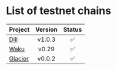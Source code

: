 # List of testnet chains

| Project                          | Version |       Status       |
| -------------------------------- | :-----: | :----------------: |
| [Dill](/chain/testnet/dill/) |  v1.0.3  |  :white_check_mark:   |
| [Waku](/chain/testnet/waku/) | v0.29    |  :white_check_mark:   |
| [Glacier](/chain/testnet/glacier/) | v0.0.2 |  :white_check_mark:   |
